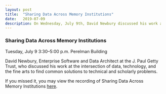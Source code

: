 ```yaml
---
layout: post
title:  "Sharing Data Across Memory Institutions"
date:   2019-07-09
description: On Wednesday, July 9th, David Newbury discussed his work at the intersection of data, technology, and the fine arts to find common solutions to technical and scholarly problems.
---
```


### Sharing Data Across Memory Institutions

Tuesday, July 9
3:30–5:00 p.m.
Perelman Building
 
David Newbury, Enterprise Software and Data Architect at the J. Paul Getty Trust, who discussed his work at the intersection of data, technology, and the fine arts to find common solutions to technical and scholarly problems.

If you missed it, you may view the recording of Sharing Data Across Memory Institutions <a href="https://drive.google.com/file/d/1GpuHBxE-Wl2cy4DnJzNKfbqVXnA1-HtT/view?usp=sharing">here</a>.
